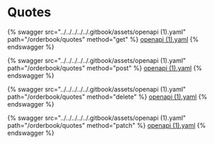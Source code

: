 # Quotes

{% swagger src="../../../../../.gitbook/assets/openapi (1).yaml" path="/orderbook/quotes" method="get" %}
[openapi (1).yaml](<../../../../../.gitbook/assets/openapi (1).yaml>)
{% endswagger %}

{% swagger src="../../../../../.gitbook/assets/openapi (1).yaml" path="/orderbook/quotes" method="post" %}
[openapi (1).yaml](<../../../../../.gitbook/assets/openapi (1).yaml>)
{% endswagger %}

{% swagger src="../../../../../.gitbook/assets/openapi (1).yaml" path="/orderbook/quotes" method="delete" %}
[openapi (1).yaml](<../../../../../.gitbook/assets/openapi (1).yaml>)
{% endswagger %}

{% swagger src="../../../../../.gitbook/assets/openapi (1).yaml" path="/orderbook/quotes" method="patch" %}
[openapi (1).yaml](<../../../../../.gitbook/assets/openapi (1).yaml>)
{% endswagger %}


